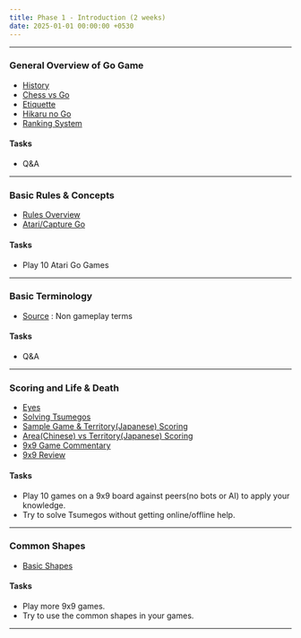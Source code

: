 ```yaml
---
title: Phase 1 - Introduction (2 weeks)
date: 2025-01-01 00:00:00 +0530
---
```


---

### General Overview of Go Game

- [History](https://youtu.be/EN10EHNdJjQ?si=adS3Jj1zx1FDiI8Z)
- [Chess vs Go](https://youtu.be/yYvLfeFnrCU?si=N-oQi7mQDjWtPdgt)
- [Etiquette](https://youtu.be/cnW9dHvxOc0?si=glYq_JMtb7fsA5EB)
- [Hikaru no Go](https://youtu.be/yXq_kNbzV8E?si=tA5mTcdfZqeCr0H4)
- [Ranking System](https://youtu.be/MiQnwLRWdrU?si=FNeRLD_E20zhhris)

#### Tasks

- Q&A 

---

### Basic Rules & Concepts

- [Rules Overview](https://youtu.be/oZTdT8MQexk?si=-a45QDGrWLHS7OXo)
- [Atari/Capture Go](https://youtu.be/ygGfOWpjaWA?si=bK2pqdgJHonY-KNl)

#### Tasks

- Play 10 Atari Go Games

---

### Basic Terminology

- [Source](https://gomagic.org/glossary-of-go-terms/) : Non gameplay terms

#### Tasks

- Q&A

---

### Scoring and Life & Death

- [Eyes](https://youtu.be/wzXlYd6DnB0?si=2SjlmTPVNjXxpHYi)
- [Solving Tsumegos](https://youtu.be/3fAn7xYrzeI?si=SuckeK8I7xqG1yf-)
- [Sample Game & Territory(Japanese) Scoring](https://youtu.be/hUU1wZHnb5A?si=80QtfxuowdAKndk-)
- [Area(Chinese) vs Territory(Japanese) Scoring](https://youtu.be/crO1rXNkH7o?si=aLyOAoEi3Ly0Ob-r)
- [9x9 Game Commentary](https://youtu.be/etQLHVVASME?si=vOSlSkB1l2ULBwLJ)
- [9x9 Review](https://youtu.be/JJIKYcSe6Xw?si=AMJ2XbvRDOy8kHHa)


#### Tasks

- Play 10 games on a 9x9 board against peers(no bots or AI) to apply your knowledge.
- Try to solve Tsumegos without getting online/offline help.

---

### Common Shapes

- [Basic Shapes](https://youtu.be/BUhEmheWHz4?si=UCU7JG7YHjYXvUcH)

#### Tasks

- Play more 9x9 games.
- Try to use the common shapes in your games.

---